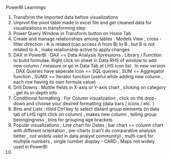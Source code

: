 PowerBI Learnings:

1. Transform the imported data before visualizations
2. Unpivot the pivot table made in excel file and get cleaned data for visualizations in transforming step 
3.  Power Query Window in Transform button on Home Tab
4.  Create and manage relationships among tables : Models View , cross - filter direction : A is related (can access A from B) to B , but B is not related to A , make relationship active to apply changes
5.  DAX in PowerBI : DAX == Data Analysis Xpressions . Library / Function to build formulae. Right click on sheet in Data RHS of window to add new column / measure or go in Data Tab at LHS icon list . In new version , DAX Queries have seperate icon == SQL queries , SUM == Aggregator function , SUMX == Iterator function (useful while adding new column , each row having its own formula value) 
6.  Drill Downs : Multile fields in X-axis or Y-axis chart , clicking on category , get its in-depth info
7.  Conditional formatting : For Column visualization , click on the drop-down and choose your desired formatting (data bars / icons / etc. )
8.  Bins and Lists :    Hold Ctrl key to select distant group elements (in data tab of LHS right click on column)  , makes new column , telling group belongingness ; bins for grouping age brackets
9.  Popular visualizations : Line chart for Dates ; bar chart == column chart with different orientation , pie-charts (can't do comparative analysis better , not widely used in data analyst community) , multi-card for multiple numbers , single number display - CARD , Maps not widely used in PowerBI
10.  
